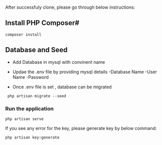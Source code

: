 After successfuly clone, please go through below instructions:

## Install PHP Composer#
```
composer install
```

## Database and Seed #

- Add  Database in mysql with convinent name

- Updae the .env file by providing mysql details
    -Database Name
    -User Name
    -Password

- Once .env file is set , database can be migrated
```
 php artisan migrate --seed
 ```


### Run the application #
```
php artisan serve
```

If you see any error for the key, please generate key by below command:
```
php artisan key:generate
```